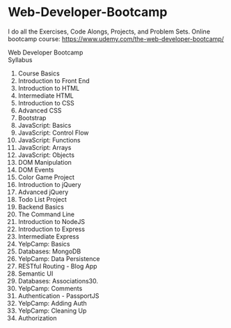 # Web-Developer-Bootcamp
I do all the Exercises, Code Alongs, Projects, and Problem Sets. Online bootcamp course: https://www.udemy.com/the-web-developer-bootcamp/

Web Developer Bootcamp  
Syllabus 
1. Course Basics
2. Introduction to Front End
3. Introduction to HTML
4. Intermediate HTML
5. Introduction to CSS
6. Advanced CSS
7. Bootstrap
8. JavaScript: Basics
9. JavaScript: Control Flow
10. JavaScript: Functions
11. JavaScript: Arrays
12. JavaScript: Objects
13. DOM Manipulation
14. DOM Events
15. Color Game Project
16. Introduction to jQuery
17. Advanced jQuery
18. Todo List Project
19. Backend Basics
20. The Command Line
21. Introduction to NodeJS
22. Introduction to Express
23. Intermediate Express
24. YelpCamp: Basics
25. Databases: MongoDB
26. YelpCamp: Data Persistence
27. RESTful Routing - Blog App
28. Semantic UI
29. Databases: Associations30. 
30. YelpCamp: Comments
31. Authentication - PassportJS
32. YelpCamp: Adding Auth
33. YelpCamp: Cleaning Up
34. Authorization
